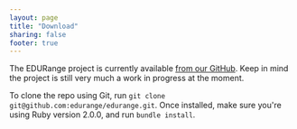 ```yaml
---
layout: page
title: "Download"
sharing: false
footer: true
---
```


The EDURange project is currently available <a href="http://github.com/edurange/edurange">from our GitHub</a>. Keep in mind the project is still very much a work in progress at the moment.

To clone the repo using Git, run `git clone git@github.com:edurange/edurange.git`. Once installed, make sure you're using Ruby version 2.0.0, and run `bundle install`.
